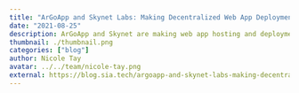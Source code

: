 ```yaml
---
title: "ArGoApp and Skynet Labs: Making Decentralized Web App Deployment Easier than Ever"
date: "2021-08-25"
description: ArGoApp and Skynet are making web app hosting and deployment easier and better than on the centralized web
thumbnail: ./thumbnail.png
categories: ["blog"]
author: Nicole Tay
avatar: ../../team/nicole-tay.png
external: https://blog.sia.tech/argoapp-and-skynet-labs-making-decentralized-web-app-deployment-easier-than-ever-e577d411dea
---
```

